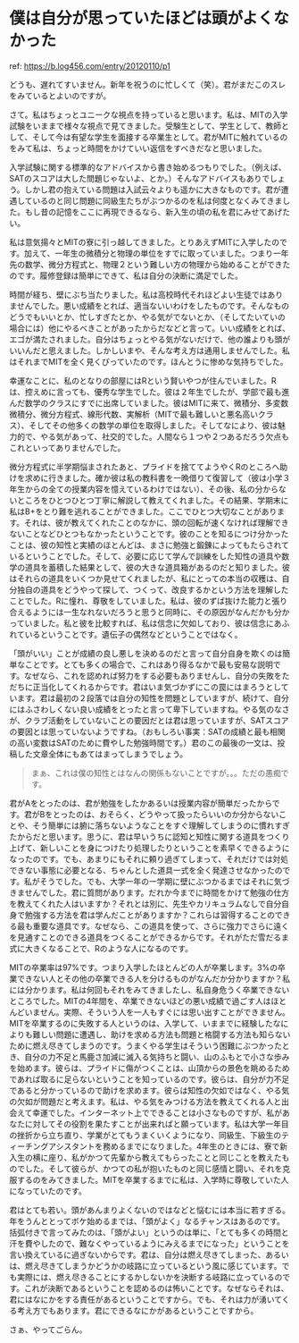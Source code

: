 # 僕は自分が思っていたほどは頭がよくなかった

ref: <https://b.log456.com/entry/20120110/p1>

どうも、遅れてすいません。新年を祝うのに忙しくて（笑）。君がまだこのスレをみているとよいのですが。

さて。私はちょっとユニークな視点を持っていると思います。私は、MITの入学試験をいままで様々な視点で見てきました。受験生として、学生として、教師として、そして今は有望な学生を面接する卒業生として。君がMITに触れているのをみて私は、ちょっと時間をかけていい返信をすべきだなと思いました。

入学試験に関する標準的なアドバイスから書き始めるつもりでした。（例えば、SATのスコアは大した問題じゃないよ、とか。）そんなアドバイスもありでしょう。しかし君の抱えている問題は入試云々よりも遥かに大きなものです。君が遭遇しているのと同じ問題に同級生たちがぶつかるのを私は何度となくみてきました。もし昔の記憶をここに再現できるなら、新入生の頃の私を君にみせてあげたい。

私は意気揚々とMITの寮に引っ越してきました。とりあえずMITに入学したのです。加えて、一年生の微積分と物理の単位をすでに取っていました。つまり一年先の数学、微分方程式と、物理２という難しい方の物理から始めることができたのです。履修登録は簡単にできて、私は自分の決断に満足でした。

時間が経ち、壁にぶち当たりました。私は高校時代それほどよい生徒ではありませんでした。悪い成績をとれば、適当ないいわけをしたものです。そんなものどうでもいいとか、忙しすぎたとか、やる気がでないとか、（そしてたいていの場合には）他にやるべきことがあったからだなどと言って。いい成績をとれば、エゴが満たされました。自分はちょっとやる気がないだけで、他の誰よりも頭がいいんだと思えました。しかしいまや、そんな考え方は通用しませんでした。私はそれまでMITを全く見くびっていたのです。ほんとうに惨めな気持ちでした。

幸運なことに、私のとなりの部屋にはRという賢いやつが住んでいました。Rは、控えめに言っても、優秀な学生でした。彼は２年生でしたが、学部で最も進んだ数学のクラスにすでに出席していました。彼はMITに来て、微積分、多変数微積分、微分方程式、線形代数、実解析（MITで最も難しいと悪名高いクラス）、そしてその他多くの数学の単位を取得しました。そしてなにより、彼は魅力的で、やる気があって、社交的でした。人間なら１つや２つあるだろう欠点もこれといってありませんでした。

微分方程式に半学期悩まされたあと、プライドを捨ててようやくRのところへ助けを求めに行きました。確か彼は私の教科書を一晩借りて復習して（彼は小学３年生からの全ての授業内容を憶えているわけではない）、その後、私の分からないところをひとつひとつ丁寧に解説して教えてくれました。その結果、学期末に私はB+をとり難を逃れることができました。ここでひとつ大切なことがあります。それは、彼が教えてくれたことのなかに、頭の回転が速くなければ理解できないことなどひとつもなかったということです。彼のことを知るにつけ分かったことは、彼の知性と実績のほとんどは、まさに勉強と鍛錬によってもたらされているということでした。そして、必要に応じて学んで訓練をした知性の道具や数学の道具を蓄積した結果として、彼の大きな道具箱があるのだと知りました。彼はそれらの道具をいくつか見せてくれましたが、私にとっての本当の収穫は、自分独自の道具をどうやって探して、つくって、改良するかという方法を理解したことでした。Rに憧れ、尊敬をしていました。私は、彼のずば抜けた能力と張り合えるようには一生なれないだろうと思うと同時に、その原因がなんだかも分かっていました。私と彼を比較すれば、私は信念に欠如しており、彼は信念にあふれているということです。遺伝子の偶然などということではなく。

「頭がいい」ことが成績の良し悪しを決めるのだと言って自分自身を欺くのは簡単なことです。とても多くの場合で、これはあり得るなかで最も安易な説明です。なぜなら、これを認めれば努力をする必要もありませんし、自分の失敗をただちに正当化してくれるからです。君はいま気づかずにこの罠にはまろうとしています。君は最初の２段落では自分の知性を問題としていますが、続けて、自分にはふさわしくない良い成績をとったと言って卑下していますね。やる気のなさが、クラブ活動をしていないことの要因だとは君は思っていますが、SATスコアの要因とは思っていないようですね。（おもしろい事実：SATの成績と最も相関の高い変数はSATのために費やした勉強時間です。）君のこの最後の一文は、投稿した文章全体にもあてはまってしまうでしょう。

> まぁ、これは僕の知性とはなんの関係もないことですが。。。ただの愚痴です。

君がAをとったのは、君が勉強をしたかあるいは授業内容が簡単だったからです。君がBをとったのは、おそらく、どうやって扱ったらいいのか分からないことや、そう簡単には腑に落ちないようなことをすぐ理解してしまうのに慣れすぎたからだと思います。思うに、君は早いうちに認知と知性に関する道具をつくり上げて、新しいことを身につけたり処理したりということを素早くできるようになったのです。でも、あまりにもそれに頼り過ぎてしまって、それだけでは対処できない事態に必要となる、ちゃんとした道具一式を全く発達させなかったのです。私がそうでした。でも、大学一年の一学期に壁にぶつかるまではそれに気づきませんでした。君に質問があります。だれか今までに時間をかけて勉強の仕方を教えてくれた人はいますか？それとは別に、先生やカリキュラムなしで自分自身で勉強する方法を君は学んだことがありますか？これらは習得することのできる最も重要な道具です。なぜなら、この道具を使って、さらに強力でさらに遠くを見通すことのできる道具をつくることができるからです。それがただ雪だるま式に大きくなることで、Rのような人になるのです。

MITの卒業率は97%です。つまり入学したほとんどの人が卒業します。3%の卒業できない人とその他の卒業できる人を分けるものがなんだか分かりますか？私には分かります。私は何回もそれをみてきましたし、私自身危うく卒業できないところでした。MITの4年間を、卒業できないほどの悪い成績で過ごす人はほとんどいません。実際、そういう人を一人もすぐには思い出すことができません。MITを卒業するのに失敗する人というのは、入学して、いままでに経験したなによりも難しい問題に遭遇し、助けを求める方法も問題と格闘する方法も知らないために燃え尽きてしまうのです。うまくやる学生はそういう困難にぶつかったとき、自分の力不足と馬鹿さ加減に滅入る気持ちと闘い、山のふもとで小さな歩みを始めます。彼らは、プライドに傷がつくことは、山頂からの景色を眺めるためであれば取るに足らないということを知っているのです。彼らは、自分が力不足であると分かっているので助けを求めます。彼らは知性の欠如ではなく、やる気の欠如が問題だと考えます。私は、やる気をみつける方法を教えてくれる人と出会えて幸運でした。インターネット上でできることは小さなものですが、私があなたに対してその役割を果たすことが出来ればと願っています。私は大学一年目の挫折から立ち直り、学業がとてもうまくいくようになり、同級生、下級生のティーチングアシスタントを務めるまでになりました。4年生のときには、寮で新入生の横に座り、私がかつて先輩から教えてもらったことと同じことを教えたものでした。そして彼らが、かつての私が抱いたものと同じ感情と闘い、それを克服するのをみてきました。MITを卒業するまでに私は、入学時に尊敬していた人になっていたのです。

君はとても若い。頭があんまりよくないのではなどと悩むには本当に若すぎる。年をうんととってボケ始めるまでは、「頭がよく」なるチャンスはあるのです。括弧付きで言ってみたのは、「頭がよい」というのは単に、「とても多くの時間と汗を費やしたので、難なくやっているようにみえるまでになった」ということを言い換えているに過ぎないからです。君は、自分は燃え尽きてしまった、あるいは、燃え尽きてしまうかどうかの岐路に立っているという風に感じています。でも実際には、燃え尽きることにするかしないかを決断する岐路に立っているのです。これが決断であるということを認めるのは怖いことです。なぜならそれは、君にはなにかをする責任があるということですから。でも、それは力が湧いてくる考え方でもあります。君にできるなにかがあるということですから。

さぁ、やってごらん。

